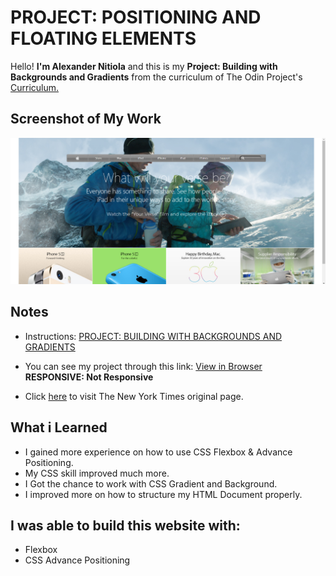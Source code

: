 # PROJECT: POSITIONING AND FLOATING ELEMENTS
Hello! **I'm Alexander Nitiola** and this is my **Project: Building with Backgrounds and Gradients** from the 
curriculum of The Odin Project's [Curriculum.](https://www.theodinproject.com/courses?ref=homenav)

## Screenshot of My Work
![Screenshot](assets/images/apple_clone.png)

## Notes
- Instructions: [PROJECT: BUILDING WITH BACKGROUNDS AND GRADIENTS](https://theodinproject.com/courses/html-and-css/lessons/building-with-backgrounds-and-gradients)

- You can see my project through this link: [View in Browser](https://thecre8tor.github.io/apple_old_website/)  
**RESPONSIVE: 
Not Responsive**

- Click [here](https://web.archive.org/web/20140301004610/http://www.apple.com/) to visit The New York Times original page.

## What i Learned
* I gained more experience on how to use CSS Flexbox & Advance Positioning.
* My CSS skill improved much more.
* I Got the chance to work with CSS Gradient and Background.
* I improved more on how to structure my HTML Document properly.

## I was able to build this website with:
* Flexbox
* CSS Advance Positioning
